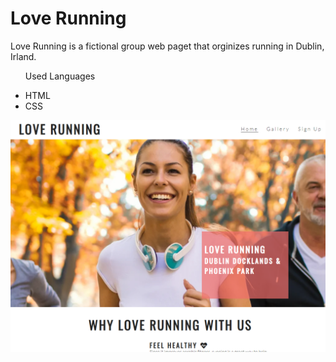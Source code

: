 # Love Running

<p> Love Running is a fictional group web paget that orginizes running in Dublin, Irland.</p>

<ul>
<p>Used Languages</p>
<li>HTML</li>
<li>CSS</li>
</ul>

<img src="assets/images/love-running.png">